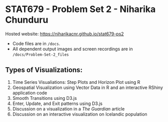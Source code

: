 # STAT679 - Problem Set 2 - Niharika Chunduru

Hosted website: https://niharikacnr.github.io/stat679-ps2

+ Code files are in `/docs`.
+ All dependent output images and screen recordings are in `/docs/Problem-Set-2_files`

## Types of Visualizations:
1. Time Series Visualiations: Step Plots and Horizon Plot using R
2. Geospatial Visualization using Vector Data in R and an interactive RShiny application code
3. Smooth Transitions using D3.js
4. Enter, Update, and Exit patterns using D3.js
5. Discussion on a visualization in a _The Guardian_ article
6. Discussion on an interactive visualization on Icelandic population
